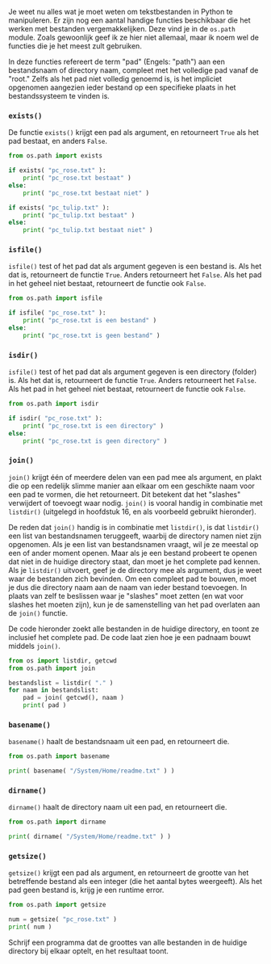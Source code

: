 Je weet nu alles wat je moet weten om tekstbestanden in Python te
manipuleren. Er zijn nog een aantal handige functies beschikbaar die het
werken met bestanden vergemakkelijken. Deze vind je in de `os.path`
module. Zoals gewoonlijk geef ik ze hier niet allemaal, maar ik noem wel
de functies die je het meest zult gebruiken.

In deze functies refereert de term "pad" (Engels: "path") aan een
bestandsnaam of directory naam, compleet met het volledige pad vanaf de
"root." Zelfs als het pad niet volledig genoemd is, is het impliciet
opgenomen aangezien ieder bestand op een specifieke plaats in het
bestandssysteem te vinden is.

### `exists()`

De functie `exists()` krijgt een pad als argument, en retourneert `True`
als het pad bestaat, en anders `False`.

```python
from os.path import exists

if exists( "pc_rose.txt" ):
    print( "pc_rose.txt bestaat" )
else:
    print( "pc_rose.txt bestaat niet" )

if exists( "pc_tulip.txt" ):
    print( "pc_tulip.txt bestaat" )
else:
    print( "pc_tulip.txt bestaat niet" )
```

### `isfile()`

`isfile()` test of het pad dat als argument gegeven is een bestand is.
Als het dat is, retourneert de functie `True`. Anders retourneert het
`False`. Als het pad in het geheel niet bestaat, retourneert de functie
ook `False`.

```python
from os.path import isfile

if isfile( "pc_rose.txt" ):
    print( "pc_rose.txt is een bestand" )
else:
    print( "pc_rose.txt is geen bestand" )
```

### `isdir()`

`isfile()` test of het pad dat als argument gegeven is een directory
(folder) is. Als het dat is, retourneert de functie `True`. Anders
retourneert het `False`. Als het pad in het geheel niet bestaat,
retourneert de functie ook `False`.

```python
from os.path import isdir

if isdir( "pc_rose.txt" ):
    print( "pc_rose.txt is een directory" )
else:
    print( "pc_rose.txt is geen directory" )
```

### `join()`

`join()` krijgt één of meerdere delen van een pad mee als argument, en
plakt die op een redelijk slimme manier aan elkaar om een geschikte naam
voor een pad te vormen, die het retourneert. Dit betekent dat het
"slashes" verwijdert of toevoegt waar nodig. `join()` is vooral handig
in combinatie met `listdir()` (uitgelegd in hoofdstuk
16,
en als voorbeeld gebruikt hieronder).

De reden dat `join()` handig is in combinatie met `listdir()`, is dat
`listdir()` een list van bestandsnamen teruggeeft, waarbij de directory
namen niet zijn opgenomen. Als je een list van bestandsnamen vraagt, wil
je ze meestal op een of ander moment openen. Maar als je een bestand
probeert te openen dat niet in de huidige directory staat, dan moet je
het complete pad kennen. Als je `listdir()` uitvoert, geef je de
directory mee als argument, dus je weet waar de bestanden zich bevinden.
Om een compleet pad te bouwen, moet je dus die directory naam aan de
naam van ieder bestand toevoegen. In plaats van zelf te beslissen waar
je "slashes" moet zetten (en wat voor slashes het moeten zijn), kun je
de samenstelling van het pad overlaten aan de `join()` functie.

De code hieronder zoekt alle bestanden in de huidige directory, en toont
ze inclusief het complete pad. De code laat zien hoe je een padnaam
bouwt middels `join()`.

```python
from os import listdir, getcwd
from os.path import join

bestandslist = listdir( "." )
for naam in bestandslist:
    pad = join( getcwd(), naam )
    print( pad )
```

### `basename()`

`basename()` haalt de bestandsnaam uit een pad, en retourneert die.

```python
from os.path import basename

print( basename( "/System/Home/readme.txt" ) )
```

### `dirname()`

`dirname()` haalt de directory naam uit een pad, en retourneert die.

```python
from os.path import dirname

print( dirname( "/System/Home/readme.txt" ) )
```

### `getsize()`

`getsize()` krijgt een pad als argument, en retourneert de grootte van
het betreffende bestand als een integer (die het aantal bytes
weergeeft). Als het pad geen bestand is, krijg je een runtime error.

```python
from os.path import getsize

num = getsize( "pc_rose.txt" )
print( num )
```

Schrijf een programma dat de groottes van alle bestanden in de huidige
directory bij elkaar optelt, en het resultaat toont.
